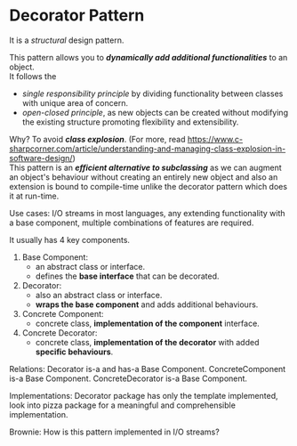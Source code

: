 # Decorator Pattern

It is a _structural_ design pattern. <br>

This pattern allows you to _**dynamically add additional functionalities**_ to an object. <br>
It follows the 
   - _single responsibility principle_ by dividing functionality between classes with unique area of concern.
   - _open-closed principle_, as new objects can be created without modifying the existing structure promoting flexibility and extensibility.

Why? To avoid _**class explosion**_. (For more, read https://www.c-sharpcorner.com/article/understanding-and-managing-class-explosion-in-software-design/)  <br>
This pattern is an _**efficient alternative to subclassing**_ as we can augment an object's behaviour without creating an entirely new object and also an extension is bound to compile-time unlike the decorator pattern which does it at run-time. 

Use cases: I/O streams in most languages, any extending functionality with a base component, multiple combinations of features are required.

It usually has 4 key components. 

1. Base Component:  
   - an abstract class or interface.
   - defines the **base interface** that can be decorated.
2. Decorator:
   - also an abstract class or interface.
   - **wraps the base component** and adds additional behaviours.
3. Concrete Component:
   - concrete class, **implementation of the component** interface.
4. Concrete Decorator:
   - concrete class, **implementation of the decorator** with added **specific behaviours**.


Relations:
Decorator is-a and has-a Base Component.
ConcreteComponent is-a Base Component.
ConcreteDecorator is-a Base Component.

Implementations: 
Decorator package has only the template implemented, look into pizza package for a meaningful and comprehensible implementation.

Brownie: How is this pattern implemented in I/O streams? 




